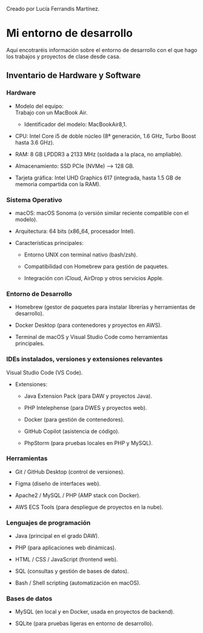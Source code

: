 Creado por Lucía Ferrandis Martínez.

# Mi entorno de desarrollo

Aquí encotraréis información sobre el entorno de desarrollo con el que hago los trabajos y proyectos de clase desde casa. 

## Inventario de Hardware y Software
### Hardware
* Modelo del equipo:    
Trabajo con un MacBook Air.
    * Identificador del modelo:	MacBookAir8,1.

* CPU:
Intel Core i5 de doble núcleo (8ª generación, 1.6 GHz, Turbo Boost hasta 3.6 GHz).

* RAM:
8 GB LPDDR3 a 2133 MHz (soldada a la placa, no ampliable).

* Almacenamiento:
SSD PCIe (NVMe) --> 128 GB.

* Tarjeta gráfica:
Intel UHD Graphics 617 (integrada, hasta 1.5 GB de memoria compartida con la RAM).

### Sistema Operativo

* macOS: macOS Sonoma (o versión similar reciente compatible con el modelo).

* Arquitectura: 64 bits (x86_64, procesador Intel).

* Características principales:

    * Entorno UNIX con terminal nativo (bash/zsh).

    * Compatibilidad con Homebrew para gestión de paquetes.

    * Integración con iCloud, AirDrop y otros servicios Apple.

### Entorno de Desarrollo

* Homebrew (gestor de paquetes para instalar librerías y herramientas de desarrollo).

* Docker Desktop (para contenedores y proyectos en AWS).

* Terminal de macOS y Visual Studio Code como herramientas principales.

### IDEs instalados, versiones y extensiones relevantes

Visual Studio Code (VS Code).

* Extensiones:

    * Java Extension Pack (para DAW y proyectos Java).

    * PHP Intelephense (para DWES y proyectos web).

    * Docker (para gestión de contenedores).

    * GitHub Copilot (asistencia de código).

    * PhpStorm (para pruebas locales en PHP y MySQL).

### Herramientas

* Git / GitHub Desktop (control de versiones).

* Figma (diseño de interfaces web).

* Apache2 / MySQL / PHP (AMP stack con Docker).

* AWS ECS Tools (para despliegue de proyectos en la nube).

### Lenguajes de programación

* Java (principal en el grado DAW).

* PHP (para aplicaciones web dinámicas).

* HTML / CSS / JavaScript (frontend web).

* SQL (consultas y gestión de bases de datos).

* Bash / Shell scripting (automatización en macOS).

### Bases de datos

* MySQL (en local y en Docker, usada en proyectos de backend).

* SQLite (para pruebas ligeras en entorno de desarrollo).